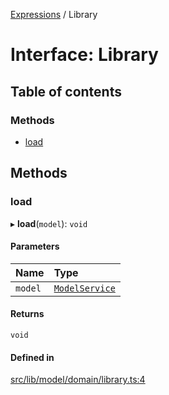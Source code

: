 [Expressions](../README.md) / Library

# Interface: Library

## Table of contents

### Methods

- [load](Library.md#load)

## Methods

### load

▸ **load**(`model`): `void`

#### Parameters

| Name | Type |
| :------ | :------ |
| `model` | [`ModelService`](ModelService.md) |

#### Returns

`void`

#### Defined in

[src/lib/model/domain/library.ts:4](https://github.com/data7expressions/3xpr/blob/afd3b19f5d11ae44b57444edce640638f4fba296/src/lib/model/domain/library.ts#L4)
